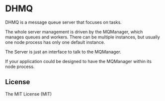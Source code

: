 # DHMQ

DHMQ is a message queue server that focuses on tasks.

The whole server management is driven by the MQManager, which manages queues and workers.
There can be multiple instances, but usually one node process has only one default instance.

The Server is just an interface to talk to the MQManager.

If your application could be designed to have the MQManager within its node process.


## License 

The MIT License (MIT)
